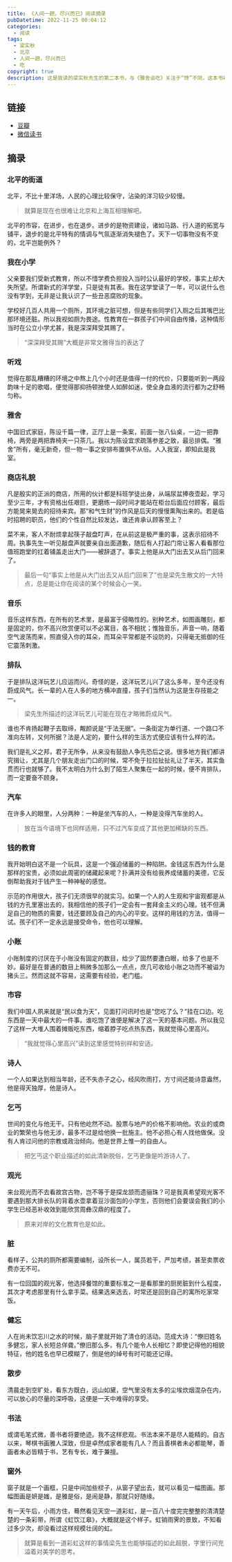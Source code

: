 ```yaml
---
title: 《人间一趟，尽兴而已》阅读摘录
pubDatetime: 2022-11-25 00:04:12
categories:
  - 阅读
tags:
  - 梁实秋
  - 北京
  - 人间一趟，尽兴而已
  - 吃
copyright: true
description: 这是我读的梁实秋先生的第二本书，与《雅舍谈吃》关注于“馋”不同，这本书收录了描述人间百态、故人旧事的种种往事，除了展现了梁先生内在的精神世界和生活志趣，还得以窥见其对回不去故乡的眷恋。
---
```


## 链接

- [豆瓣](https://book.douban.com/subject/35626972/)
- [微信读书](https://weread.qq.com/web/bookDetail/11d32590727eab7c11d1098)

## 摘录

### 北平的街道

北平，不比十里洋场，人民的心理比较保守，沾染的洋习较少较慢。

> 就算是现在也很难让北京和上海互相理解吧。

北平的市容，在进步，也在退步。进步的是物资建设，诸如马路、行人道的拓宽与铺平，退步的是北平特有的情调与气氛逐渐消失褪色了。天下一切事物没有不变的，北平岂能例外？

### 我在小学

父亲要我们受新式教育，所以不惜学费负担投入当时公认最好的学校，事实上却大失所望。所谓新式的洋学堂，只是徒有其表。我在这学堂读了一年，可以说什么也没有学到，无非是让我认识了一些丑恶腐败的现象。

学校好几百人共用一个厕所，其环境之脏可想，但是有些同学们入厕之后其嘴巴比那环境还脏。所以我视如厕为畏途。性教育在一群孩子们中间自由传播，这种情形当时在公立小学尤甚，我是深深拜受其赐了。

> “深深拜受其赐”大概是非常文雅得当的表达了

### 听戏

觉得在那乱糟糟的环境之中熬上几个小时还是值得一付的代价，只要能听到一两段韵味十足的歌唱，便觉得那抑扬顿挫使人如醉如迷，使全身血液的流行都为之舒畅匀称。

### 雅舍

中国旧式家庭，陈设千篇一律，正厅上是一条案，前面一张八仙桌，一边一把靠椅，两旁是两把靠椅夹一只茶几。我以为陈设宜求疏落参差之致，最忌排偶。“雅舍”所有，毫无新奇，但一物一事之安排布置俱不从俗。人入我室，即知此是我室。

### 商店礼貌

凡是殷实的正派的商店，所用的伙计都是科班学徒出身，从端尿盆捧夜壶起，学习至少三年，才有资格出任艰巨，更磨练一段时间才能站在柜台后面应付顾客，最后方能晃来晃去的招待来宾。那“和气生财”的作风是后天的慢慢熏陶出来的。若是临时招聘的职员，他们的个性自然比较发达，谁还肯承认顾客至上？

菜不来，客人不耐烦拿起筷子敲盘叮声，在从前这是极严重的事，这表示招待不周。执事先生一听见敲盘声就要亲自出面道歉，随后有人打起门帘让客人看看那位值班跑堂的扛着铺盖走出大门——被辞退了。事实上他是从大门出去又从后门回来了。

> 最后一句“事实上他是从大门出去又从后门回来了”也是梁先生散文的一大特点，总是能让你在阅读的某个时候会心一笑。

### 音乐

音乐这样东西，在所有的艺术里，是最富于侵略性的。别种艺术，如图画雕刻，都是固定的，你不高兴欣赏便可以不必寓目，各不相扰；惟独音乐，声音一响，随着空气波荡而来，照直侵入你的耳朵，而耳朵平常都是不设防的，只得毫无抵御的任它震荡刺激。

### 排队

于是排队这洋玩艺儿应运而兴。奇怪的是，这洋玩艺儿兴了这么多年，至今还没有蔚成风气。长一辈的人在人多的地方横冲直撞，孩子们当然认为这是生存技能之一。

> 梁先生所描述的这洋玩艺儿可能在现在才略微蔚成风气。

谁也不肯扬起鞭子去取缔，觍颜说是“于法无据”。一条街定为单行道、一个路口不准向左转，又何所据？法是人定的，要什么样的生活方式便应该有什么样的法。

我们是礼义之邦，君子无所争，从来没有鼓励人争先恐后之说。很多地方我们都讲究揖让，尤其是几个朋友走出门口的时候，常不免于拉拉扯扯礼让了半天，其实鱼贯而行也就够了。我不太明白为什么到了陌生人聚集在一起的时候，便不肯排队，而一定要奋不顾身。

### 汽车

在许多人的眼里，人分两种：一种是坐汽车的人，一种是没得汽车坐的人。

> 放在当今语境下也同样适用，只不过汽车变成了其他更加稀缺的东西。

### 钱的教育

我开始明白这不是一个玩具，这是一个强迫储蓄的一种陷阱。金钱这东西为什么是那样的宝贵，必须如此周密的储藏起来呢？扑满并没有给我养成储蓄的美德，它反倒帮助我对于钱产生一种神秘的感觉。

示范的作用很大，孩子们无须很早的就实习。如果一个人的人生观和宇宙观都是从钱的方孔里塞出去的，我相信他的孩子们一定会有一套拜金主义的心理。钱不但满足自己的物质的需要，钱还要顾及自己的内心的平安。这样的用钱的方法，值得一试。孩子们不一定永远是接受命令，他也可以理解。

### 小账

小账制度的讨厌在于小账没有固定的数目，给少了固然要遭白眼，给多了也是不妙。最好是在普通的数目上稍微多加那么一点点，庶几可收给小账之功而不被谥为猪头三。然而这就不容易，这需要有经验，老门槛。

### 市容

我们中国人夙来就是“民以食为天”，见面打问讯时也是“您吃了么？”挂在口边。吃东西是一天中最大的一件事。谁吃饱了谁便是解决了这一天的基本问题。所以我见了这样一大堆人围着摊贩吃东西，缩着脖子吃点热东西，我就觉得心里高兴。

> “我就觉得心里高兴”读到这里感觉特别祥和安适。

### 诗人

一个人如果达到相当年龄，还不失赤子之心，经风吹雨打，方寸间还能诗意盎然，他是得天独厚，他是诗人。

### 乞丐

世间的变化与他无干。只有他屹然不动。股票与地产的价格不影响他。农业的或商业的繁荣也与他无涉，最多不过是给他换一批施主。他不必担心有人找他做保。没有人肯过问他的宗教或政治倾向。他是世界上惟一的自由人。

> 把乞丐这个职业描述的如此清新脱俗，乞丐更像是吟游诗人了。

### 观光

来台观光而不去看故宫古物，岂不等于是探龙颔而遗骊珠？可是我真希望观光客不要遇到那大排长队的背着水壶拿着豆沙面包的小学生，否则他们会要误会我们的小学生已经恶补收效到能欣赏周彝汉鼎的程度了。

> 原来对岸的文化教育也是如此。

### 脏

看样子，公共的厕所都需要编制，设所长一人，属员若干，严加考绩，甚至卖票收费亦无不可。

有一位回国的观光客，他选择餐馆的重要标准之一是看那里的厨房脏到什么程度，其次才考虑那里有什么拿手菜。结果选来选去，时常还是回到自己的寓所吃家常饭。

### 健忘

人在尚未饮忘川之水的时候，脑子里就开始了清仓的活动。范成大诗：“僚旧姓名多健忘，家人长短总佯聋。”僚旧那么多，有几个能令人长相忆？即使记得他的相貌特征，他的姓名也早已模糊了，倒是他的绰号有时可能还记得。

### 散步

清晨走到空旷处，看东方既白，远山如黛，空气里没有太多的尘埃炊烟混杂在内，可以放心的尽量的深呼吸，这便是一天中难得的享受。

### 书法

或谓毛笔式微，善书者将要绝迹。我不这样悲观。书法本来不是尽人能精的。自古以来，琴棋书画雅人深致，但是卓然成家者能有几人？而且善棋者未必都能琴，善画者未必皆精于书，艺有专长，难于兼擅。

### 窗外

窗子就是一个画框，只是中间加些棂子，从窗子望出去，就可以看见一幅图画。那幅图画是妍是媸，是雅是俗，是闹是静，那就只好随缘。

有一天午后，小雨方住，蓦然看见天空一道彩虹，是一百八十度完完整整的清清楚楚的一条彩带，所谓《虹饮江皋》，大概就是这个样子。虹销雨霁的景致，不知看过多少次，却没看过这样规模壮阔的虹。

> 就算是看到一道彩虹这样的事情梁先生也能够描述的如此超脱，字里行间充溢着对美学的思考。
